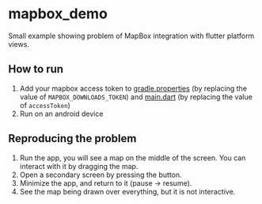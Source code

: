 # mapbox_demo

Small example showing problem of MapBox integration with flutter platform views.

## How to run

1. Add your mapbox access token to [gradle.properties](android/gradle.properties) (by replacing the value of `MAPBOX_DOWNLOADS_TOKEN`) and [main.dart](lib/main.dart) (by replacing the value of `accessToken`)
2. Run on an android device

## Reproducing the problem

1. Run the app, you will see a map on the middle of the screen. You can interact with it by dragging the map.
2. Open a secondary screen by pressing the button.
3. Minimize the app, and return to it (pause -> resume).
4. See the map being drawn over everything, but it is not interactive.
